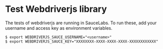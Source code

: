 Test Webdriverjs library
========================

The tests of webdriverjs are running in SauceLabs. To run these, add your username and access key as environment variables.

```
$ export WEBDRIVERJS_SAUCE_USERNAME="<username>"
$ export WEBDRIVERJS_SAUCE_KEY="XXXXXXXX-XXXX-XXXX-XXXX-XXXXXXXXXXXX"
```